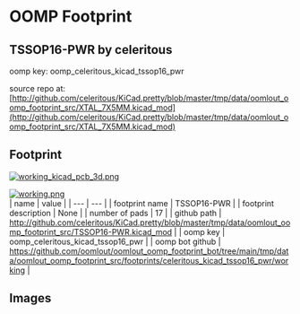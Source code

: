 # OOMP Footprint  
## TSSOP16-PWR  by celeritous  
  
oomp key: oomp_celeritous_kicad_tssop16_pwr  
  
source repo at: [http://github.com/celeritous/KiCad.pretty/blob/master/tmp/data/oomlout_oomp_footprint_src/XTAL_7X5MM.kicad_mod](http://github.com/celeritous/KiCad.pretty/blob/master/tmp/data/oomlout_oomp_footprint_src/XTAL_7X5MM.kicad_mod)  
## Footprint  
  
[![working_kicad_pcb_3d.png](working_kicad_pcb_3d_600.png)](working_kicad_pcb_3d.png)  
  
[![working.png](working_600.png)](working.png)  
| name | value | 
| --- | --- | 
| footprint name | TSSOP16-PWR | 
| footprint description | None | 
| number of pads | 17 | 
| github path | http://github.com/celeritous/KiCad.pretty/blob/master/tmp/data/oomlout_oomp_footprint_src/TSSOP16-PWR.kicad_mod | 
| oomp key | oomp_celeritous_kicad_tssop16_pwr | 
| oomp bot github | https://github.com/oomlout/oomlout_oomp_footprint_bot/tree/main/tmp/data/oomlout_oomp_footprint_src/footprints/celeritous_kicad_tssop16_pwr/working | 
## Images  
